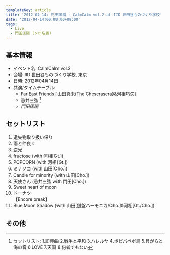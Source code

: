 ```yaml
---
templateKey: article
title: '2012-04-14: 門田匡陽 - CalmCalm vol.2 at IID 世田谷ものづくり学校'
date: '2012-04-14T00:00:00+09:00'
tags:
  - Live
  - 門田匡陽 (ソロ名義)
---
```

## 基本情報

* イベント名: CalmCalm vol.2
* 会場: IID 世田谷ものづくり学校, 東京
* 日時: 2012年04月14日
* 共演/タイムテーブル:
  * Far East Friends [山田真未(The Cheserasera)&河相巧矢]
  * 忌井三弦 [^1]
  * *門田匡陽*

## セットリスト

1. 遺失物取り扱い係り
1. 雨と仲良く
1. 逆光
1. fructose (with 河相[Gt.])
1. POPCORN (with 河相[Gt.])
1. ミナソコ (with 山田[Cho.])
1. Candle for minority (with 山田[Cho.])
1. 天使さん (忌井三弦 with 門田[Cho.])
1. Sweet heart of moon
1. ドーナツ<br>
   【Encore break】
1. Blue Moon Shadow (with 山田[鍵盤ハーモニカ/Cho.]&河相[Gt./Cho.])

## その他


[^1]: セットリスト: 1.即興曲 2.戦争と平和 3.ハレルヤ 4.ポピパペポ鳥 5.貝がらと海の音 6.LOVE 7.天国 8.何者でもない
